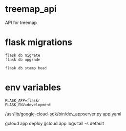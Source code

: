 # treemap_api
API for treemap

# flask migrations
```
flask db migrate
flask db upgrade
```


`flask db stamp head`

# env variables
```
FLASK_APP=flaskr
FLASK_ENV=development
```

/usr/lib/google-cloud-sdk/bin/dev_appserver.py app.yaml


gcloud app deploy
gcloud app logs tail -s default

